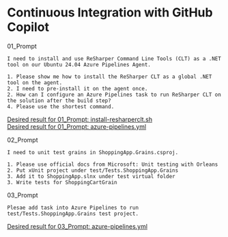 # Continuous Integration with GitHub Copilot

01_Prompt
```
I need to install and use ReSharper Command Line Tools (CLT) as a .NET tool on our Ubuntu 24.04 Azure Pipelines Agent.

1. Please show me how to install the ReSharper CLT as a global .NET tool on the agent.
2. I need to pre-install it on the agent once.
2. How can I configure an Azure Pipelines task to run ReSharper CLT on the solution after the build step?
4. Please use the shortest command.
```
[Desired result for 01_Prompt: install-resharperclt.sh](03_Continuous_Integration/01_01_install-resharperclt.sh)  
[Desired result for 01_Prompt: azure-pipelines.yml](03_Continuous_Integration/01_02_azure-pipelines.yml)

02_Prompt
```
I need to unit test grains in ShoppingApp.Grains.csproj.

1. Please use official docs from Microsoft: Unit testing with Orleans
2. Put xUnit project under test/Tests.ShoppingApp.Grains
3. Add it to ShoppingApp.slnx under test virtual folder
3. Write tests for ShoppingCartGrain 
```

03_Prompt
```
Plesae add task into Azure Pipelines to run test/Tests.ShoppingApp.Grains test project.
```
[Desired result for 03_Prompt: azure-pipelines.yml](03_Continuous_Integration/03_azure-pipelines.yml)
